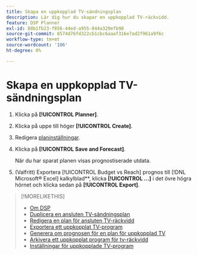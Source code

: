 ```yaml
---
title: Skapa en uppkopplad TV-sändningsplan
description: Lär dig hur du skapar en uppkopplad TV-räckvidd.
feature: DSP Planner
exl-id: 88b1fb23-f856-44ed-a955-844a329efb98
source-git-commit: 8574d76fd322cb1cbc6aaaf316e7ad2f961a9f6c
workflow-type: tm+mt
source-wordcount: '106'
ht-degree: 0%

---
```


# Skapa en uppkopplad TV-sändningsplan

1. Klicka på **[!UICONTROL Planner]**.

1. Klicka på uppe till höger **[!UICONTROL Create]**.

1. Redigera [planinställningar](planner-settings.md).

1. Klicka på **[!UICONTROL Save and Forecast]**.

   När du har sparat planen visas prognostiserade utdata.

1. (Valfritt) Exportera [!UICONTROL Budget vs Reach] prognos till [!DNL Microsoft® Excel] kalkylblad**, klicka **[!UICONTROL ...]** i det övre högra hörnet och klicka sedan på **[!UICONTROL Export]**.

>[!MORELIKETHIS]
>
>* [Om DSP](planner-about.md)
>* [Duplicera en ansluten TV-sändningsplan](planner-duplicate.md)
>* [Redigera en plan för ansluten TV-räckvidd](planner-edit.md)
>* [Exportera ett uppkopplat TV-program](planner-export.md)
>* [Generera om prognosen för en plan för uppkopplad TV](planner-forecast.md)
>* [Arkivera ett uppkopplat program för tv-räckvidd](planner-archive.md)
>* [Inställningar för uppkopplade TV-program](planner-settings.md)
